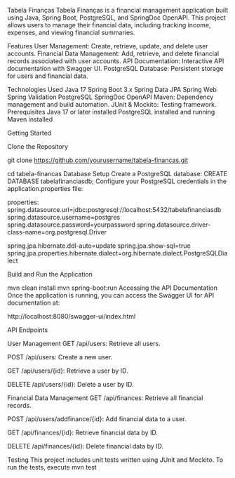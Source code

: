 Tabela Finanças
Tabela Finanças is a financial management application built using Java, Spring Boot, PostgreSQL, and SpringDoc OpenAPI. This project allows users to manage their financial data, including tracking income, expenses, and viewing financial summaries.

Features
User Management: Create, retrieve, update, and delete user accounts.
Financial Data Management: Add, retrieve, and delete financial records associated with user accounts.
API Documentation: Interactive API documentation with Swagger UI.
PostgreSQL Database: Persistent storage for users and financial data.

Technologies Used
Java 17
Spring Boot 3.x
Spring Data JPA
Spring Web
Spring Validation
PostgreSQL
SpringDoc OpenAPI
Maven: Dependency management and build automation.
JUnit & Mockito: Testing framework.
Prerequisites
Java 17 or later installed
PostgreSQL installed and running
Maven installed

Getting Started

Clone the Repository

git clone https://github.com/yourusername/tabela-financas.git

cd tabela-financas
Database Setup
Create a PostgreSQL database:
CREATE DATABASE tabelafinanciasdb;
Configure your PostgreSQL credentials in the application.properties file:

properties:
spring.datasource.url=jdbc:postgresql://localhost:5432/tabelafinanciasdb
spring.datasource.username=postgres
spring.datasource.password=yourpassword
spring.datasource.driver-class-name=org.postgresql.Driver

spring.jpa.hibernate.ddl-auto=update
spring.jpa.show-sql=true
spring.jpa.properties.hibernate.dialect=org.hibernate.dialect.PostgreSQLDialect

Build and Run the Application

mvn clean install
mvn spring-boot:run
Accessing the API Documentation
Once the application is running, you can access the Swagger UI for API documentation at:

http://localhost:8080/swagger-ui/index.html

API Endpoints

User Management
GET /api/users: Retrieve all users.

POST /api/users: Create a new user.

GET /api/users/{id}: Retrieve a user by ID.

DELETE /api/users/{id}: Delete a user by ID.

Financial Data Management
GET /api/finances: Retrieve all financial records.

POST /api/users/addfinance/{id}: Add financial data to a user.

GET /api/finances/{id}: Retrieve financial data by ID.

DELETE /api/finances/{id}: Delete financial data by ID.

Testing
This project includes unit tests written using JUnit and Mockito. To run the tests, execute
mvn test
